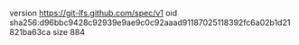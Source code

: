 version https://git-lfs.github.com/spec/v1
oid sha256:d96bbc9428c92939e9ae9c0c92aaad91187025118392fc6a02b1d21821ba63ca
size 884
